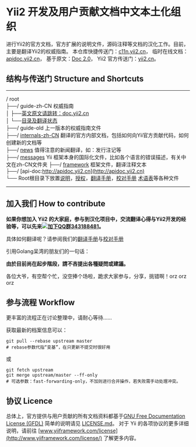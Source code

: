 Yii2 开发及用户贡献文档中文本土化组织
==============
进行Yii2的官方文档，官方扩展的说明文件，源码注释等文档的汉化工作。目前，主要是翻译Yii2的权威指南。
本仓库快捷传送门：[c11n.yii2.cn](http://c11n.yii2.cn/)，
临时在线文档：[apidoc.yii2.cn](http://apidoc.yii2.cn/)，
基于原文：[Doc 2.0](http://www.yiiframework.com/doc-2.0/index.html)，
Yii2 官方传送门：[yii2.cn](http://yii2.cn)。

结构与传送门 Structure and Shortcuts
----------------
***************************
/ root  
  ├──/ guide-zh-CN 权威指南  
  │    ├──[英文原文请跳转：doc.yii2.cn](http://doc.yii2.cn)  
  │    └──[目录及翻译状态](guide-zh-CN/README.md)  
  ├──/ guide-old 上一版本的权威指南文件  
  ├──/ [internals-zh-CN](internals-zh-CN/) 翻译的官方内部文档，包括如何向Yii官方贡献代码，如何创建新的文档等  
  ├──/ [news](news/) 值得注意的新闻翻译，如：发行注记等  
  ├──/ [messages](messages/) Yii 框架本身的国际化文件，比如各个语言的错误描述，有关中文在zh-CN文件夹
  ├──/ [framework](framework/) 框架文件，翻译注释文本  
  ├──/ [api-doc:http://apidoc.yii2.cn](http://apidoc.yii2.cn)  
  └── Root根目录下放置[说明](README.md)，[授权](LICENSE.md)，[翻译手册](translation-guide.md)，[校对手册](translation-proofreading.md)
  [术语表](translation-glossary.md)等各种文件
***************************

加入我们 How to contribute
----------------

**如果你想加入 Yii2 的大家庭，参与到汉化项目中，交流翻译心得与Yii2开发的经验等，可以先来[![加下QQ群](http://pub.idqqimg.com/wpa/images/group.png)343188481](http://url.cn/SIMfwO)。**

具体如何翻译呢？请参阅我们的[翻译手册](translation-guide.md)与[校对手册](translation-proofreading.md)

引用Golang呆湾的朋友们的一句话：

**由於目前尚在起步階段，請不吝提出各種疑問或建議。**

各位大爷，有空帮个忙，没空捧个场啦，跪求大家参与，分享，挑错啊！orz orz orz

参与流程 Workflow
--------
更丰富的流程正在讨论整理中，请耐心等待……

获取最新的档案信息可以：
```shell
git pull --rebase upstream master
# rebase参数代指“变基”，在只更新不提交时很好用
```
或
```shell
git fetch upstream
git merge upstream/master --ff-only
# 可选参数：fast-forwarding-only，不加则进行合并操作，若失败需手动处理冲突。
```

协议 Licence
----------------

总体上，官方提供与用户贡献的所有文档资料都基于[GNU Free Documentation License (GFDL)](http://www.gnu.org/copyleft/fdl.html)
简单的说明请见 [LICENSE.md](LICENSE.md)。
对于 Yii 的各项协议的更多详细说明，请前往 [www.yiiframework.com/license](http://www.yiiframework.com/license/) 了解更多内容。

